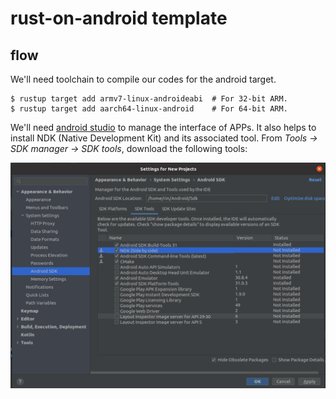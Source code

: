 # rust-on-android template
## flow

We'll need toolchain to compile our codes for the android target.
```
$ rustup target add armv7-linux-androideabi  # For 32-bit ARM.
$ rustup target add aarch64-linux-android    # For 64-bit ARM.
```

We'll need [android studio](https://developer.android.com/studio) to manage the interface
of APPs. It also helps to install NDK (Native Development Kit) and its associated tool.
From *Tools -> SDK manager -> SDK tools*, download the following tools:

![](image/SDK_manager.png)
